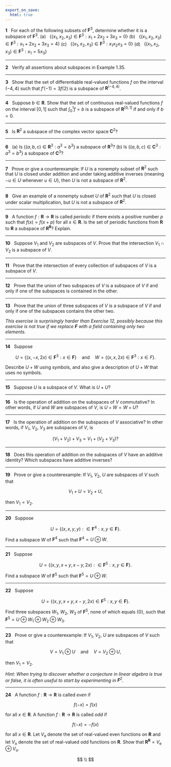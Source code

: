 ```yaml
---
export_on_save:
  html: true
---
```


<style>
.katex-display { overflow: auto hidden }
</style>

**1** &nbsp; For each of the following subsets of $\mathbf{F}^3$, determine whether it is a subspace of $\mathbf{F}^3$.
(a) &nbsp; $\{ (x_1,x_2,x_3) \in \mathbf{F}^3: x_1 + 2x_2 + 3x_3 = 0 \}$
(b) &nbsp; $\{ (x_1,x_2,x_3) \in \mathbf{F}^3: x_1 + 2x_2 + 3x_3 = 4 \}$
(c) &nbsp; $\{ (x_1,x_2,x_3) \in \mathbf{F}^3:  x_1x_2x_3 = 0 \}$
(d) &nbsp; $\{ (x_1,x_2,x_3) \in \mathbf{F}^3: x_1 = 5x_3 \}$

---

**2** &nbsp; Verify all assertions about subspaces in Example 1.35.

---

**3** &nbsp; Show that the set of differentiable real-valued functions $f$ on the interval $(-4,4)$ such that $f'(-1)=3f(2)$ is a subspace of $\mathbf{R}^{(-4,4)}$.

---

**4** &nbsp; Suppose $b \in \mathbf{R}$. Show that the set of continuous real-valued functions $f$ on the interval $[0,1]$ such that $\int_0^1 f = b$ is a subspace of $\mathbf{R}^{[0,1]}$ if and only if $b=0$.

---

**5** &nbsp; Is $\mathbf{R}^2$ a subspace of the complex vector space $\mathbf{C}^2$?

---

**6** &nbsp; (a) Is $\{(a,b,c) \in \mathbf{R}^3: a^3 = b^3\}$ a subspace of $\mathbf{R}^3$?
(b) Is $\{(a,b,c) \in \mathbf{C}^3: a^3=b^3\}$ a subspace of $\mathbf{C}^3$?

---

**7** &nbsp; Prove or give a counterexample: If $U$ is a nonempty subset of $\mathbf{R}^2$ such that $U$ is closed under addition and under taking additive inverses (meaning $-u \in U$ whenever $u \in U$), then $U$ is not a subspace of $\mathbf{R}^2$.

---

**8** &nbsp; Give an example of a nonempty subset $U$ of $\mathbf{R}^2$ such that $U$ is closed under scalar multiplication, but $U$ is not a subspace of $\mathbf{R}^2$.

---

**9** &nbsp; A function $f: \mathbf{R} \to \mathbf{R}$ is called _periodic_ if there exists a positive number $p$ such that $f(x) = f(x+p)$ for all $x \in \mathbf{R}$. Is the set of periodic functions from $\mathbf{R}$ to $\mathbf{R}$ a subspace of $\mathbf{R}^{\mathbf{R}}$? Explain.

---

**10** &nbsp; Suppose $V_1$ and $V_2$ are subspaces of $V$. Prove that the intersection $V_1 \cap V_2$ is a subspace of $V$.

---

**11** &nbsp; Prove that the intersection of every collection of subspaces of $V$ is a subspace of $V$.

---

**12** &nbsp; Prove that the union of two subspaces of $V$ is a subspace of $V$ if and only if one of the subspaces is contained in the other.

---

**13** &nbsp; Prove that the union of three subspaces of $V$ is a subspace of $V$ if and only if one of the subspaces contains the other two.

_This exercise is surprisingly harder than Exercise 12, possibly because this exercise is not true if we replace $\mathbf{F}$ with a field containing only two elements._

---

**14** &nbsp; Suppose

$$
U = \{(x,-x,2x)\in \mathbf{F}^3: x \in \mathbf{F}\} \quad \text{and} \quad W = \{(x,x,2x) \in \mathbf{F}^3:x \in F\}.
$$

Describe $U + W$ using symbols, and also give a description of $U+W$ that uses no symbols.

---

**15** &nbsp; Suppose $U$ is a subspace of $V$. What is $U + U$?

---

**16** &nbsp; Is the operation of addition on the subspaces of $V$ commutative? In other words, if $U$ and $W$ are subspaces of $V$, is $U + W = W + U$?

---

**17** &nbsp; Is the operation of addition on the subspaces of $V$ associative? In other words, if $V_1$, $V_2$, $V_3$ are subspaces of $V$, is

$$
(V_1 + V_2) + V_3 = V_1 + (V_2 + V_3)?
$$

---

**18** &nbsp; Does this operation of addition on the subspaces of $V$ have an additive identity? Which subspaces have additive inverses?

---

**19** &nbsp; Prove or give a counterexample: If $V_1$, $V_2$, $U$ are subspaces of $V$ such that 

$$
V_1 + U = V_2 + U,
$$

then $V_1 = V_2$.

---

**20** &nbsp; Suppose 

$$
U = \{ (x,x,y,y): \in \mathbf{F}^4: x,y \in \mathbf{F} \}.
$$

Find a subspace $W$ of $\mathbf{F}^4$ such that $\mathbf{F}^4 = U \oplus W$.

---

**21** &nbsp; Suppose

$$
U = \{ (x,y,x+y,x-y,2x): \in \mathbf{F}^5: x,y \in \mathbf{F} \}.
$$

Find a subspace $W$ of $\mathbf{F}^5$ such that $\mathbf{F}^5 = U \oplus W$.

---

**22** &nbsp; Suppose

$$
U = \{(x,y,x+y,x-y,2x)\in \mathbf{F}^5: x,y\in\mathbf{F}\}.
$$

Find three subspaces $W_1$, $W_2$, $W_3$ of $\mathbf{F}^5$, none of which equals $\{0\}$, such that $\mathbf{F}^5 = U \oplus W_1 \oplus W_2 \oplus W_3$.

---

**23** &nbsp; Prove or give a counterexample: If $V_1$, $V_2$, $U$ are subspaces of $V$ such that

$$
V = V_1 \oplus U \quad \text{and} \quad V = V_2 \oplus U,
$$

then $V_1 = V_2$.

_Hint: When trying to discover whether a conjecture in linear algebra is true or false, it is often useful to start by experimenting in $\mathbf{F}^2$._

---

**24** &nbsp; A function $f: \mathbf{R} \to \mathbf{R}$ is called _even_ if

$$
f(-x) = f(x)
$$

for all $x \in \mathbf{R}$. A function $f: \mathbf{R} \to \mathbf{R}$ is called _odd_ if

$$
f(-x) = -f(x)
$$

for all $x \in \mathbf{R}$. Let $V_\text{e}$ denote the set of real-valued even functions on $\mathbf{R}$ and let $V_\text{o}$ denote the set of real-valued odd functions on $\mathbf{R}$. Show that $\mathbf{R}^\mathbf{R} = V_\text{e} \oplus V_\text{o}$.


$$
\\
$$